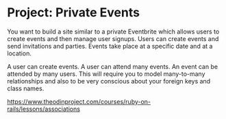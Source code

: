 # Project: Private Events

You want to build a site similar to a private Eventbrite which allows users to create events and then manage user signups. Users can create events and send invitations and parties. Events take place at a specific date and at a location.

A user can create events. A user can attend many events. An event can be attended by many users. This will require you to model many-to-many relationships and also to be very conscious about your foreign keys and class names.

https://www.theodinproject.com/courses/ruby-on-rails/lessons/associations